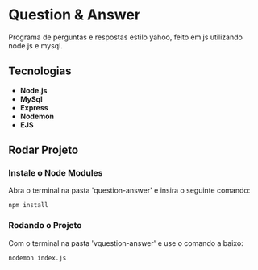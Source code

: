 # <h1><b>Question & Answer</b></h1>

Programa de perguntas e respostas estilo yahoo, feito em js utilizando node.js e mysql.

## <h2><b>Tecnologias</b></h2>

<ul>
  <li><b>Node.js</b></li>
  <li><b>MySql</b></li>
  <li><b>Express</b></li>
  <li><b>Nodemon</b></li>
  <li><b>EJS</b></li>
</ul>


### <h2><b>Rodar Projeto</b></h2>
### Instale o Node Modules
Abra o terminal na pasta 'question-answer' e insira o seguinte comando:
```
npm install
```

### Rodando o Projeto
Com o terminal na pasta 'vquestion-answer' e use o comando a baixo:
```
nodemon index.js
```



